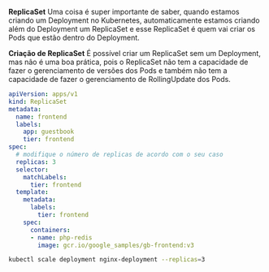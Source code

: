 **ReplicaSet**
Uma coisa é super importante de saber, quando estamos criando um Deployment no Kubernetes, automaticamente estamos criando além do Deployment um ReplicaSet e esse ReplicaSet é quem vai criar os Pods que estão dentro do Deployment.

**Criação de ReplicaSet**
É possível criar um ReplicaSet sem um Deployment, mas não é uma boa prática, pois o ReplicaSet não tem a capacidade de fazer o gerenciamento de versões dos Pods e também não tem a capacidade de fazer o gerenciamento de RollingUpdate dos Pods.


```yaml
apiVersion: apps/v1
kind: ReplicaSet
metadata:
  name: frontend
  labels:
    app: guestbook
    tier: frontend
spec:
  # modifique o número de replicas de acordo com o seu caso
  replicas: 3
  selector:
    matchLabels:
      tier: frontend
  template:
    metadata:
      labels:
        tier: frontend
    spec:
      containers:
      - name: php-redis
        image: gcr.io/google_samples/gb-frontend:v3

```


```bash
kubectl scale deployment nginx-deployment --replicas=3
```